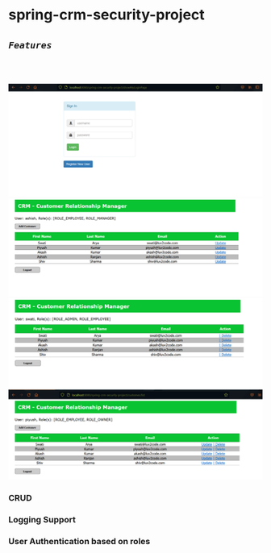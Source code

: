 # spring-crm-security-project

## <code><em>Features</em></code>
<br><br>

<img src="img/1.png">
<img src="img/2.png">
<img src="img/3.png">
<img src="img/4.png">

### CRUD
### Logging Support
### User Authentication based on roles
